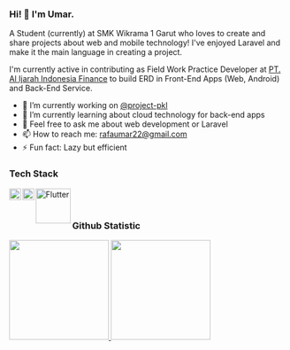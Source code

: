 ### Hi! 👋 I'm Umar.

A Student (currently) at SMK Wikrama 1 Garut who loves to create and share projects about web and mobile technology! I've enjoyed Laravel and make it the main language in creating a project.

I'm currently active in contributing as Field Work Practice Developer at <a href="https://www.linkedin.com/company/pt-al-ijarah-indonesia-finance/?originalSubdomain=id">PT. Al Ijarah Indonesia Finance</a> to build ERD in Front-End Apps (Web, Android) and Back-End Service.

- 🔭 I’m currently working on <a href="https://github.com/Eclipse-02/Project-PKL">@project-pkl</a>
- 🌱 I’m currently learning about cloud technology for back-end apps
- 💬 Feel free to ask me about web development or Laravel
- 📫 How to reach me: rafaumar22@gmail.com
- ⚡ Fun fact: Lazy but efficient

### Tech Stack
  </a>
  <a href="https://laravel.com"><img align="left" alt="Laravel (PHP Framework)" title="Laravel" width="21px" src="https://upload.wikimedia.org/wikipedia/commons/9/9a/Laravel.svg" />
  <a href="https://www.python.org"><img align="left" alt="Python" title="Python" width="21px" src="https://upload.wikimedia.org/wikipedia/commons/c/c3/Python-logo-notext.svg" /></a>
  <a href="https://flutter.dev"><img align="left" alt="Flutter" title="Flutter (Dart Framework)" width="63px" src="https://storage.googleapis.com/cms-storage-bucket/ec64036b4eacc9f3fd73.svg" /></a>
  </a>
  <br>
  <br>
  
### Github Statistic
<p align="left">
<a href="https://github.com/Eclipse-02">
  <img height="180em" src="https://github-readme-stats-eight-theta.vercel.app/api?username=Eclipse-02&show_icons=true&theme=algolia&include_all_commits=true&count_private=true"/>
  <img height="180em" src="https://github-readme-stats-eight-theta.vercel.app/api/top-langs/?username=Eclipse-02&layout=compact&langs_count=8&theme=algolia"/>
</a>
</p>

<!---
### Reach me on
- <a href="https://linkedin.com/in/dimasmds/">LinkedIn</a>
- <a href="https://dmds.dev">dmds.dev</a>
- dimas@dicoding.com
- <a href="https://twitter/dimsmds">Twitter</a>

Eclipse-02/Eclipse-02 is a ✨ special ✨ repository because its `README.md` (this file) appears on your GitHub profile.
You can click the Preview link to take a look at your changes.
--->
